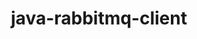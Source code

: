 ---
title: java-rabbitmq-client
registryType: instrumentation
tags:
  - opentracing
  
  - Java
  
repo: https://github.com/opentracing-contrib/java-rabbitmq-client
license: Apache License 2.0
description: OpenTracing Instrumentation for RabbitMQ Client
authors: OpenTracing Contributors
otVersion: latest
---